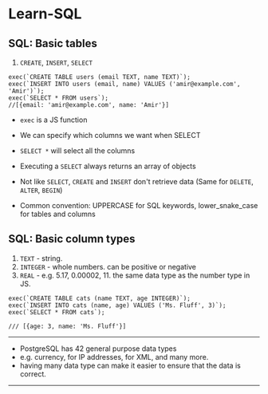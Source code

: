 # Learn-SQL

## SQL: Basic tables
1. `CREATE`, `INSERT`, `SELECT`
```
exec(`CREATE TABLE users (email TEXT, name TEXT)`);
exec(`INSERT INTO users (email, name) VALUES ('amir@example.com', 'Amir')`);
exec(`SELECT * FROM users`);
//[{email: 'amir@example.com', name: 'Amir'}]
```
- `exec` is a JS function 
- We can specify which columns we want when SELECT
- `SELECT *` will select all the columns
- Executing a `SELECT` always returns an array of objects

- Not like `SELECT`, `CREATE` and `INSERT` don't retrieve data (Same for `DELETE`, `ALTER`, `BEGIN`)

- Common convention: UPPERCASE for SQL keywords, lower_snake_case for tables and columns

## SQL: Basic column types
1. `TEXT` - string.
2. `INTEGER` - whole numbers. can be positive or negative
3. `REAL` - e.g. 5.17, 0.00002, 11. the same data type as the number type in JS.

```
exec(`CREATE TABLE cats (name TEXT, age INTEGER)`);
exec(`INSERT INTO cats (name, age) VALUES ('Ms. Fluff', 3)`);
exec(`SELECT * FROM cats`);

/// [{age: 3, name: 'Ms. Fluff'}]
```


*** 
- PostgreSQL has 42 general purpose data types
- e.g. currency, for IP addresses, for XML, and many more.
- having many data type can make it easier to ensure that the data is correct.
***

